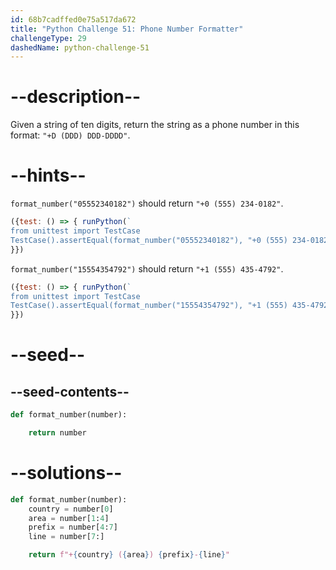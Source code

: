```yaml
---
id: 68b7cadffed0e75a517da672
title: "Python Challenge 51: Phone Number Formatter"
challengeType: 29
dashedName: python-challenge-51
---
```


# --description--

Given a string of ten digits, return the string as a phone number in this format: `"+D (DDD) DDD-DDDD"`.

# --hints--

`format_number("05552340182")` should return `"+0 (555) 234-0182"`.

```js
({test: () => { runPython(`
from unittest import TestCase
TestCase().assertEqual(format_number("05552340182"), "+0 (555) 234-0182")`)
}})
```

`format_number("15554354792")` should return `"+1 (555) 435-4792"`.

```js
({test: () => { runPython(`
from unittest import TestCase
TestCase().assertEqual(format_number("15554354792"), "+1 (555) 435-4792")`)
}})
```

# --seed--

## --seed-contents--

```py
def format_number(number):

    return number
```

# --solutions--

```py
def format_number(number):
    country = number[0]
    area = number[1:4]
    prefix = number[4:7]
    line = number[7:]

    return f"+{country} ({area}) {prefix}-{line}"
```
